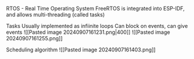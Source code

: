 RTOS - Real Time Operating System
FreeRTOS is integrated into ESP-IDF, and allows multi-threading (called tasks)

Tasks
Usually implemented as infiinite loops
Can block on events, can give events
![[Pasted image 20240907161231.png|400]]
![[Pasted image 20240907161255.png]]

Scheduling algorithm
![[Pasted image 20240907161403.png]]
